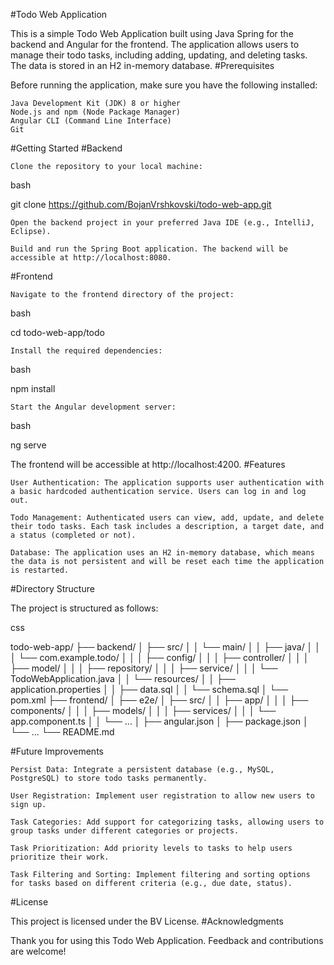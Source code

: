 #Todo Web Application

This is a simple Todo Web Application built using Java Spring for the backend and Angular for the frontend. The application allows users to manage their todo tasks, including adding, updating, and deleting tasks. The data is stored in an H2 in-memory database.
#Prerequisites

Before running the application, make sure you have the following installed:

    Java Development Kit (JDK) 8 or higher
    Node.js and npm (Node Package Manager)
    Angular CLI (Command Line Interface)
    Git

#Getting Started
#Backend

    Clone the repository to your local machine:

bash

git clone https://github.com/BojanVrshkovski/todo-web-app.git

    Open the backend project in your preferred Java IDE (e.g., IntelliJ, Eclipse).

    Build and run the Spring Boot application. The backend will be accessible at http://localhost:8080.

#Frontend

    Navigate to the frontend directory of the project:

bash

cd todo-web-app/todo

    Install the required dependencies:

bash

npm install

    Start the Angular development server:

bash

ng serve

The frontend will be accessible at http://localhost:4200.
#Features

    User Authentication: The application supports user authentication with a basic hardcoded authentication service. Users can log in and log out.

    Todo Management: Authenticated users can view, add, update, and delete their todo tasks. Each task includes a description, a target date, and a status (completed or not).

    Database: The application uses an H2 in-memory database, which means the data is not persistent and will be reset each time the application is restarted.

#Directory Structure

The project is structured as follows:

css

todo-web-app/
  ├── backend/
  │   ├── src/
  │   │   └── main/
  │   │       ├── java/
  │   │       │   └── com.example.todo/
  │   │       │       ├── config/
  │   │       │       ├── controller/
  │   │       │       ├── model/
  │   │       │       ├── repository/
  │   │       │       ├── service/
  │   │       │       └── TodoWebApplication.java
  │   │       └── resources/
  │   │           ├── application.properties
  │   │           ├── data.sql
  │   │           └── schema.sql
  │   └── pom.xml
  ├── frontend/
  │   ├── e2e/
  │   ├── src/
  │   │   ├── app/
  │   │   │   ├── components/
  │   │   │   ├── models/
  │   │   │   ├── services/
  │   │   │   └── app.component.ts
  │   │   └── ...
  │   ├── angular.json
  │   ├── package.json
  │   └── ...
  └── README.md

#Future Improvements

    Persist Data: Integrate a persistent database (e.g., MySQL, PostgreSQL) to store todo tasks permanently.

    User Registration: Implement user registration to allow new users to sign up.

    Task Categories: Add support for categorizing tasks, allowing users to group tasks under different categories or projects.

    Task Prioritization: Add priority levels to tasks to help users prioritize their work.

    Task Filtering and Sorting: Implement filtering and sorting options for tasks based on different criteria (e.g., due date, status).

#License

This project is licensed under the BV License.
#Acknowledgments

Thank you for using this Todo Web Application. Feedback and contributions are welcome!
